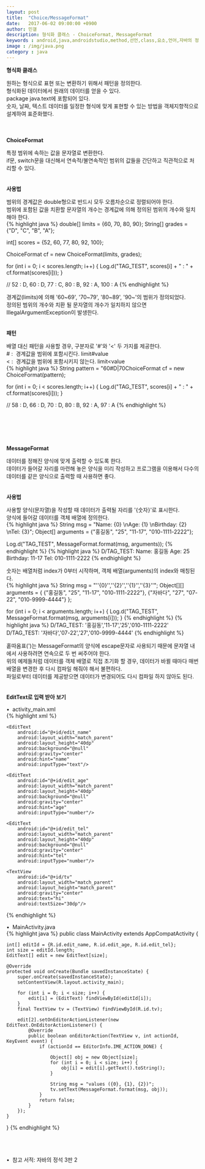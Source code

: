 ```yaml
---
layout: post
title:  "Choice/MessageFormat"
date:   2017-06-02 09:00:00 +0900
author: 민갤
description: 형식화 클래스 - ChoiceFormat, MessageFormat
keywords : android,java,androidstudio,method,선언,class,요소,언어,자바의 정석,프로그래밍,형식화 클래스,java.text,ChoiceFormat,MessageFormat,형식화,패턴
image : /img/java.png
category : java
---
```

<div><strong class="h2">형식화 클래스</strong></div><p></p>
<div>원하는 형식으로 표현 또는 변환하기 위해서 패턴을 정의한다.</div>
<div>형식화된 데이터에서 원래의 데이터를 얻을 수 있다.</div>
<div><span class="red">package java.text</span>에 포함되어 있다.</div>
<div>숫자, 날짜, 텍스트 데이터를 일정한 형식에 맞게 표현할 수 있는 방법을 객체지향적으로 설계하여 표준화했다.</div>
<br>
<br>
<br>

<div><strong class="h2">ChoiceFormat</strong></div><p></p>
<div>특정 범위에 속하는 값을 문자열로 변환한다.</div>
<div>if문, switch문을 대신해서 연속적/불연속적인 범위의 값들을 간단하고 직관적으로 처리할 수 있다.</div>
<br>
<br>

<div><strong>사용법</strong></div><p></p>
<div>범위의 경계값은 double형으로 반드시 모두 오름차순으로 정렬되어야 한다.</div>
<div>범위에 포함된 값을 치환할 문자열의 개수는 경계값에 의해 정의된 범위의 개수와 일치해야 한다.</div>
{% highlight java %}
double[] limits = {60, 70, 80, 90};
String[] grades = {"D", "C", "B", "A"};

int[] scores = {52, 60, 77, 80, 92, 100};

ChoiceFormat cf = new ChoiceFormat(limits, grades);

for (int i = 0; i < scores.length; i++) {
    Log.d("TAG_TEST", scores[i] + " : " + cf.format(scores[i]));
}

// 52 : D, 60 : D, 77 : C, 80 : B, 92 : A, 100 : A
{% endhighlight %}<p></p>
<div>경계값(limits)에 의해 '60~69', '70~79', '80~89', '90~'의 범위가 정의되었다.</div>
<div>정의된 범위의 개수와 치환 될 문자열의 개수가 일치하지 않으면 IllegalArgumentException이 발생한다.</div>
<br>
<br>

<div><strong>패턴</strong></div><p></p>
<div>배열 대신 패턴을 사용할 경우,  구분자로 '#'와 '<' 두 가지를 제공한다.</div>
<div># :&nbsp; 경계값을 범위에 포함시킨다. limit<span class="blue">#</span>value</div>
<div>< :&nbsp; 경계값을 범위에 포함시키지 않는다. limit<span class="blue">&#60;</span>value</div>
{% highlight java %}
String pattern = "60#D|70<C|80#B|90#A";
int[] scores = {58, 66, 70, 80, 92, 97};

ChoiceFormat cf = new ChoiceFormat(pattern);

for (int i = 0; i < scores.length; i++) {
    Log.d("TAG_TEST", scores[i] + " : " + cf.format(scores[i]));
}

// 58 : D, 66 : D, 70 : D, 80 : B, 92 : A, 97 : A
{% endhighlight %}<p></p>
<br>
<br>
<br>
<br>

<div><strong class="h2">MessageFormat</strong></div><p></p>
<div>데이터를 정해진 양식에 맞게 출력할 수 있도록 한다.</div>
<div>데이터가 들어갈 자리를 마련해 놓은 양식을 미리 작성하고 프로그램을 이용해서 다수의 데이터를 같은 양식으로 출력할 때 사용하면 좋다.</div>
<br>
<br>

<div><strong>사용법</strong></div><p></p>
<div>사용할 양식(문자열)을 작성할 때 데이터가 출력될 자리를 '{숫자}'로 표시한다.</div>
<div>양식에 들어갈 데이터를 객체 배열에 정의한다.</div>
{% highlight java %}
String msg = "Name: {0} \nAge: {1} \nBirthday: {2} \nTel: {3}";
Object[] arguments = {"홍길동", "25", "11-17", "010-1111-2222"};

Log.d("TAG_TEST", MessageFormat.format(msg, arguments));
{% endhighlight %}
{% highlight java %}
D/TAG_TEST: Name: 홍길동 
            Age: 25 
            Birthday: 11-17 
            Tel: 010-1111-2222
{% endhighlight %}<p></p>
<div>숫자는 배열처럼 index가 0부터 시작하며, 객체 배열(arguments)의 index와 매칭된다.</div>
{% highlight java %}
String msg = "''{0}'',''{2}'',''{1}'',''{3}''";
Object[][] arguments = {
        {"홍길동", "25", "11-17", "010-1111-2222"},
        {"자바다", "27", "07-22", "010-9999-4444"}
};

for (int i = 0; i < arguments.length; i++) {
    Log.d("TAG_TEST", MessageFormat.format(msg, arguments[i]));
}
{% endhighlight %}
{% highlight java %}
D/TAG_TEST: '홍길동','11-17','25','010-1111-2222'
D/TAG_TEST: '자바다','07-22','27','010-9999-4444'
{% endhighlight %}<p></p>
<div>홑따옴표(')는 MessageFormat의 양식에 escape문자로 사용되기 때문에 문자열 내에서 사용하려면 연속으로 두 번 써주어야 한다.</div>
<div>위의 예제들처럼 데이터를 객체 배열로 직접 초기화 할 경우, 데이터가 바뀔 때마다 매번 배열을 변경한 후 다시 컴파일 해줘야 해서 불편하다.</div>
<div>파일로부터 데이터를 제공받으면 데이터가 변경되어도 다시 컴파일 하지 않아도 된다.</div>
<br>
<br>

<div><strong>EditText로 입력 받아 보기</strong></div><p></p>
<div>&#149;&nbsp; activity_main.xml</div>
{% highlight xml %}
<?xml version="1.0" encoding="utf-8"?>
<LinearLayout
    ...
    android:orientation="vertical">

    <EditText
        android:id="@+id/edit_name"
        android:layout_width="match_parent"
        android:layout_height="40dp"
        android:background="@null"
        android:gravity="center"
        android:hint="name"
        android:inputType="text"/>

    <EditText
        android:id="@+id/edit_age"
        android:layout_width="match_parent"
        android:layout_height="40dp"
        android:background="@null"
        android:gravity="center"
        android:hint="age"
        android:inputType="number"/>

    <EditText
        android:id="@+id/edit_tel"
        android:layout_width="match_parent"
        android:layout_height="40dp"
        android:background="@null"
        android:gravity="center"
        android:hint="tel"
        android:inputType="number"/>

    <TextView
        android:id="@+id/tv"
        android:layout_width="match_parent"
        android:layout_height="match_parent"
        android:gravity="center"
        android:text="hi"
        android:textSize="30dp"/>

</LinearLayout>
{% endhighlight %}<p></p>
<div>&#149;&nbsp; MainActivity.java</div>
{% highlight java %}
public class MainActivity extends AppCompatActivity {

    int[] editId = {R.id.edit_name, R.id.edit_age, R.id.edit_tel};
    int size = editId.length;
    EditText[] edit = new EditText[size];

    @Override
    protected void onCreate(Bundle savedInstanceState) {
        super.onCreate(savedInstanceState);
        setContentView(R.layout.activity_main);

        for (int i = 0; i < size; i++) {
            edit[i] = (EditText) findViewById(editId[i]);
        }
        final TextView tv = (TextView) findViewById(R.id.tv);

        edit[2].setOnEditorActionListener(new EditText.OnEditorActionListener() {
            @Override
            public boolean onEditorAction(TextView v, int actionId, KeyEvent event) {
                if (actionId == EditorInfo.IME_ACTION_DONE) {

                    Object[] obj = new Object[size];
                    for (int i = 0; i < size; i++) {
                        obj[i] = edit[i].getText().toString();
                    }

                    String msg = "values ({0}, {1}, {2})";
                    tv.setText(MessageFormat.format(msg, obj));
                }
                return false;
            }
        });
    }
}
{% endhighlight %}<p></p>

<br>
<br>
<br>
&#149;&nbsp; 참고 서적: 자바의 정석 3판 2